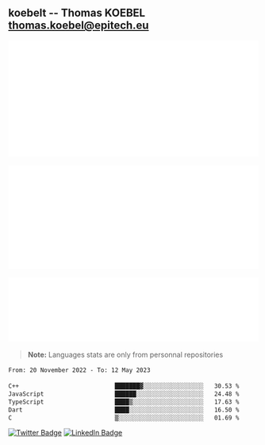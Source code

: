 ## koebelt -- Thomas KOEBEL <thomas.koebel@epitech.eu>

<!-- On github since 2018-->


![Metrics](/metrics.classic.svg)



<!--![Metrics](/metrics.plugin.introduction.repository.svg)-->
![Metrics](/metrics.plugin.isocalendar.svg)



![Metrics](/metrics.plugin.languages.svg)

> **Note:** Languages stats are only from personnal repositories

<!--START_SECTION:waka-->

```text
From: 20 November 2022 - To: 12 May 2023

C++                           ███████▓░░░░░░░░░░░░░░░░░   30.53 %
JavaScript                    ██████░░░░░░░░░░░░░░░░░░░   24.48 %
TypeScript                    ████▒░░░░░░░░░░░░░░░░░░░░   17.63 %
Dart                          ████░░░░░░░░░░░░░░░░░░░░░   16.50 %
C                             ▒░░░░░░░░░░░░░░░░░░░░░░░░   01.69 %
```

<!--END_SECTION:waka-->

[![Twitter Badge](https://img.shields.io/badge/Twitter-Profile-informational?style=flat&logo=twitter&logoColor=white&color=1CA2F1)](https://twitter.com/jesuis_roux)
[![LinkedIn Badge](https://img.shields.io/badge/LinkedIn-Profile-informational?style=flat&logo=linkedin&logoColor=white&color=0D76A8)](https://www.linkedin.com/in/koebelt/)
